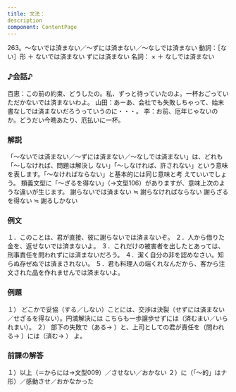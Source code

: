 ```yaml
---
title: 文法：
description
component: ContentPage
---
```



263。～ないでは済まない／～ずには済まない／～なしでは済まない
動詞：［ない］形 ＋ ないでは済まない
ずには済まない
名詞： × ＋ なしでは済まない
### ♪会話♪
百恵：この前の約束、どうしたの。私、ずっと待っていたのよ。一杯おごっていただかないでは済まないわよ。 山田：あーあ、会社でも失敗しちゃって、始末書なしでは済まないだろうっていうのに・・・。
李：お前、厄年じゃないのか。どうだい今晩あたり、厄払いに一杯。
### 解説
「～ないでは済まない／～ずには済まない／～なしでは済まない」は、どれも「～しなければ、問題は解決し ない」「～しなければ、許されない」という意味を表します。「～なければならない」と基本的には同じ意味と考 えていいでしょう。
類義文型に「～ざるを得ない」（→文型106）がありますが、意味上次のような違いが生じます。 謝らないでは済まない ≒ 謝らなければならない 謝らざるを得ない ≒ 謝るしかない
### 例文
１．このことは、君が直接、彼に謝らないでは済まないぞ。
２．人から借りた金を、返せないでは済まないよ。
３．これだけの被害者を出したとあっては、刑事責任を問われずには済まないだろう。
４．潔く自分の非を認めなさい。知らぬ存ぜぬでは済まされない。
５．君も料理人の端くれなんだから、客から注文された品を作れませんでは済まないよ。
### 例題
１） どこかで妥協（する／しない）ことには、交渉は決裂（せずには済まない／せざるを得ない）。円満解決には こちらも一歩譲歩せずには（済むまい／いられまい）。
２） 部下の失敗で（ある→ ）と、上司としての君が責任を（問われる→ ）には（済む→ ）
よ。
### 前課の解答
１）以上（＝からには→文型009）／させない／おかない
２）に（「～的」はナ形）／感動させ／おかなかった
